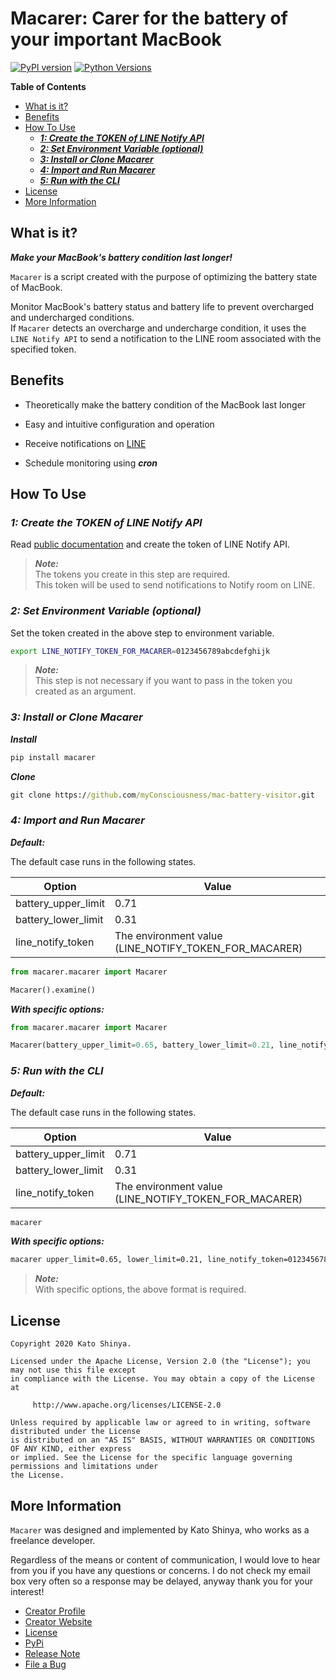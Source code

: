 # Macarer: Carer for the battery of your important MacBook

[![PyPI version](https://badge.fury.io/py/macarer.svg)](https://badge.fury.io/py/macarer)
[![Python Versions](https://img.shields.io/pypi/pyversions/macarer.svg)](https://pypi.org/project/polar-macarer/)

<!-- START doctoc generated TOC please keep comment here to allow auto update -->
<!-- DON'T EDIT THIS SECTION, INSTEAD RE-RUN doctoc TO UPDATE -->

**Table of Contents**

- [What is it?](#what-is-it)
- [Benefits](#benefits)
- [How To Use](#how-to-use)
  - [**_1: Create the TOKEN of LINE Notify API_**](#_1-create-the-token-of-line-notify-api_)
  - [**_2: Set Environment Variable (optional)_**](#_2-set-environment-variable-optional_)
  - [**_3: Install or Clone Macarer_**](#_3-install-or-clone-macarer_)
  - [**_4: Import and Run Macarer_**](#_4-import-and-run-macarer_)
  - [**_5: Run with the CLI_**](#_5-run-with-the-cli_)
- [License](#license)
- [More Information](#more-information)

<!-- END doctoc generated TOC please keep comment here to allow auto update -->

## What is it?

**_Make your MacBook's battery condition last longer!_**

`Macarer` is a script created with the purpose of optimizing the battery state of MacBook.

Monitor MacBook's battery status and battery life to prevent overcharged and undercharged conditions.</br>
If `Macarer` detects an overcharge and undercharge condition, it uses the `LINE Notify API` to send a notification to the LINE room associated with the specified token.

## Benefits

- Theoretically make the battery condition of the MacBook last longer

- Easy and intuitive configuration and operation

- Receive notifications on [LINE](https://line.me/en-US/)

- Schedule monitoring using **_cron_**

## How To Use

### **_1: Create the TOKEN of LINE Notify API_**

Read [public documentation](https://notify-bot.line.me/en/) and create the token of LINE Notify API.

> **_Note:_**</br>
> The tokens you create in this step are required.</br>
> This token will be used to send notifications to Notify room on LINE.

### **_2: Set Environment Variable (optional)_**

Set the token created in the above step to environment variable.

```sh
export LINE_NOTIFY_TOKEN_FOR_MACARER=0123456789abcdefghijk
```

> **_Note:_**</br>
> This step is not necessary if you want to pass in the token you created as an argument.

### **_3: Install or Clone Macarer_**

**_Install_**

```cmd
pip install macarer
```

**_Clone_**

```cmd
git clone https://github.com/myConsciousness/mac-battery-visitor.git
```

### **_4: Import and Run Macarer_**

**_Default:_**

The default case runs in the following states.

| Option              | Value                                                 |
| ------------------- | ----------------------------------------------------- |
| battery_upper_limit | 0.71                                                  |
| battery_lower_limit | 0.31                                                  |
| line_notify_token   | The environment value (LINE_NOTIFY_TOKEN_FOR_MACARER) |

```python
from macarer.macarer import Macarer

Macarer().examine()
```

**_With specific options:_**

```python
from macarer.macarer import Macarer

Macarer(battery_upper_limit=0.65, battery_lower_limit=0.21, line_notify_token='0123456789abcdefghijk').examine()
```

### **_5: Run with the CLI_**

**_Default:_**

The default case runs in the following states.

| Option              | Value                                                 |
| ------------------- | ----------------------------------------------------- |
| battery_upper_limit | 0.71                                                  |
| battery_lower_limit | 0.31                                                  |
| line_notify_token   | The environment value (LINE_NOTIFY_TOKEN_FOR_MACARER) |

```sh
macarer
```

**_With specific options:_**

```sh
macarer upper_limit=0.65, lower_limit=0.21, line_notify_token=0123456789abcdefghijk
```

> **_Note:_**</br>
> With specific options, the above format is required.

## License

```license
Copyright 2020 Kato Shinya.

Licensed under the Apache License, Version 2.0 (the "License"); you may not use this file except
in compliance with the License. You may obtain a copy of the License at

     http://www.apache.org/licenses/LICENSE-2.0

Unless required by applicable law or agreed to in writing, software distributed under the License
is distributed on an "AS IS" BASIS, WITHOUT WARRANTIES OR CONDITIONS OF ANY KIND, either express
or implied. See the License for the specific language governing permissions and limitations under
the License.
```

## More Information

`Macarer` was designed and implemented by Kato Shinya, who works as a freelance developer.

Regardless of the means or content of communication, I would love to hear from you if you have any questions or concerns. I do not check my email box very often so a response may be delayed, anyway thank you for your interest!

- [Creator Profile](https://github.com/myConsciousness)
- [Creator Website](https://myconsciousness.github.io/)
- [License](https://github.com/myConsciousness/mac-battery-visitor/blob/master/LICENSE)
- [PyPi](https://pypi.org/project/macarer/)
- [Release Note](https://pypi.org/project/macarer/#history)
- [File a Bug](https://github.com/myConsciousness/mac-battery-visitor/issues)
